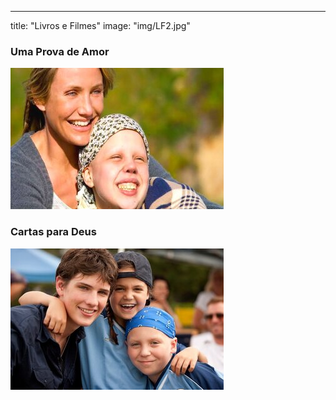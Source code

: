 ---
title:  "Livros e Filmes"
image: "img/LF2.jpg"

### Uma Prova de Amor

![Alt](img/amor1.jpg)

### Cartas para Deus

![Alt](img/amor.jpg)
